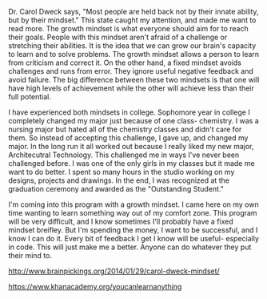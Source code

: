 Dr. Carol Dweck says, "Most people are held back not by their innate ability, but by their mindset." This state caught my attention, and made me want to read more. The growth mindset is what everyone should aim for to reach their goals. People with this mindset aren't afraid of a challenge or stretching their abilities. It is the idea that we can grow our brain's capacity to learn and to solve problems. The growth mindset allows a person to learn from criticism and correct it. On the other hand, a fixed mindset avoids challenges and runs from error. They ignore useful negative feedback and avoid failure. The big difference between these two mindsets is that one will have high levels of achievement while the other will achieve less than their full potential.

I have experienced both mindsets in college. Sophomore year in college I completely changed my major just because of one class- chemistry. I was a nursing major but hated all of the chemistry classes and didn't care for them. So instead of accepting this challenge, I gave up, and changed my major. In the long run it all worked out because I really liked my new major, Architecutral Technology. This challenged me in ways I've never been challenged before. I was one of the only girls in my classes but it made me want to do better. I spent so many hours in the studio working on my designs, projects and drawings. In the end, I was recognized at the graduation ceremony and awarded as the "Outstanding Student."

I'm coming into this program with a growth mindset. I came here on my own time wanting to learn something way out of my comfort zone. This program will be very difficult, and I know sometimes I'll probably have a fixed mindset breifley. But I'm spending the money, I want to be successful, and I know I can do it. Every bit of feedback I get I know will be useful- especially in code. This will just make me a better. Anyone can do whatever they put their mind to.




http://www.brainpickings.org/2014/01/29/carol-dweck-mindset/


https://www.khanacademy.org/youcanlearnanything
